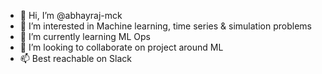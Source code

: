 - 👋 Hi, I’m @abhayraj-mck
- 👀 I’m interested in Machine learning, time series & simulation problems
- 🌱 I’m currently learning ML Ops
- 💞️ I’m looking to collaborate on project around ML
- 📫 Best reachable on Slack

<!---
abhayraj-mck/abhayraj-mck is a ✨ special ✨ repository because its `README.md` (this file) appears on your GitHub profile.
You can click the Preview link to take a look at your changes.
--->
